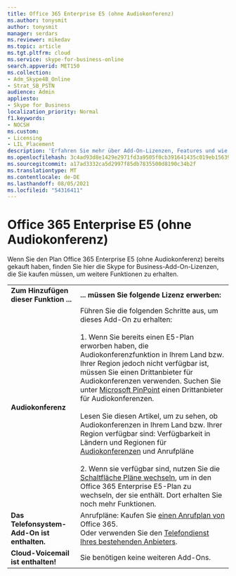 ```yaml
---
title: Office 365 Enterprise E5 (ohne Audiokonferenz)
ms.author: tonysmit
author: tonysmit
manager: serdars
ms.reviewer: mikedav
ms.topic: article
ms.tgt.pltfrm: cloud
ms.service: skype-for-business-online
search.appverid: MET150
ms.collection:
- Adm_Skype4B_Online
- Strat_SB_PSTN
audience: Admin
appliesto:
- Skype for Business
localization_priority: Normal
f1.keywords:
- NOCSH
ms.custom:
- Licensing
- LIL_Placement
description: 'Erfahren Sie mehr über Add-On-Lizenzen, Features und wie Sie Add-On-Office 365 Enterprise (ohne Audiokonferenz-Pläne) erwerben. '
ms.openlocfilehash: 3c4ad93d8e1429e2971fd3a9505f0cb391641435c019eb15639c16533d68873c
ms.sourcegitcommit: a17ad3332ca5d2997f85db7835500d8190c34b2f
ms.translationtype: MT
ms.contentlocale: de-DE
ms.lasthandoff: 08/05/2021
ms.locfileid: "54316411"
---
```

# <a name="office-365-enterprise-e5-without-audio-conferencing"></a>Office 365 Enterprise E5 (ohne Audiokonferenz)

Wenn Sie den Plan Office 365 Enterprise E5 (ohne Audiokonferenz) bereits gekauft haben, finden Sie hier die Skype for Business-Add-On-Lizenzen, die Sie kaufen müssen, um weitere Funktionen zu erhalten.

|||
|:-----|:-----|
|**Zum Hinzufügen dieser Funktion ...** <br/> |**... müssen Sie folgende Lizenz erwerben:** <br/> |
|**Audiokonferenz** <br/> | Führen Sie die folgenden Schritte aus, um dieses Add-On zu erhalten: <br/><br/> 1. Wenn Sie bereits einen E5-Plan erworben haben, die Audiokonferenzfunktion in Ihrem Land bzw. Ihrer Region jedoch nicht verfügbar ist, müssen Sie einen Drittanbieter für Audiokonferenzen verwenden. Suchen Sie unter [Microsoft PinPoint](https://go.microsoft.com/fwlink/?LinkId=797530) einen Drittanbieter für Audiokonferenzen.  <br/><br/>  Lesen Sie diesen Artikel, um zu sehen, ob Audiokonferenzen in Ihrem Land bzw. Ihrer Region verfügbar sind: Verfügbarkeit in Ländern und Regionen für [Audiokonferenzen](/microsoftteams/country-and-region-availability-for-audio-conferencing-and-calling-plans/country-and-region-availability-for-audio-conferencing-and-calling-plans) und Anrufpläne <br/><br/> 2. Wenn sie verfügbar sind, nutzen Sie die [Schaltfläche Pläne wechseln](https://support.office.com/article/73318661-8f33-478b-bcc7-fb8d69dbb22a), um in den Office 365 Enterprise E5-Plan zu wechseln, der sie enthält. Dort erhalten Sie noch mehr Funktionen. <br/> |
|**Das Telefonsystem-Add-On ist enthalten.** <br/> | Anrufpläne: Kaufen Sie [einen Anrufplan von](/MicrosoftTeams/calling-plans-for-office-365) Office 365. <br/>  Oder verwenden Sie den [Telefondienst Ihres bestehenden Anbieters](../../skype-for-business-and-microsoft-teams-add-on-licensing/skype-for-business-and-microsoft-teams-add-on-licensing.md#bkmk_existing).  <br/> |
|**Cloud-Voicemail ist enthalten!** <br/> |Sie benötigen keine weiteren Add-Ons.  <br/> |
